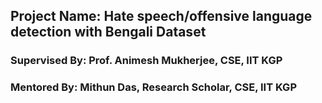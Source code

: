 ## Project Name: Hate speech/offensive language detection with Bengali Dataset
### Supervised By: Prof. Animesh Mukherjee, CSE, IIT KGP
### Mentored By: Mithun Das, Research Scholar, CSE, IIT KGP
